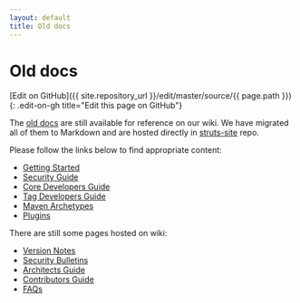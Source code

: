 ```yaml
---
layout: default
title: Old docs
---
```


# Old docs
[Edit on GitHub]({{ site.repository_url }}/edit/master/source/{{ page.path }}){: .edit-on-gh title="Edit this page on GitHub"}

The [old docs](https://cwiki.apache.org/confluence/display/WW/) are still available for reference on our wiki. We have migrated 
all of them to Markdown and are hosted directly in [struts-site](https://gitbox.apache.org/repos/asf?p=struts-site.git)
repo.

Please follow the links below to find appropriate content:
 
 - [Getting Started](../getting-started/)
 - [Security Guide](../security/)
 - [Core Developers Guide](../core-developers/)
 - [Tag Developers Guide](../tag-developers/)
 - [Maven Archetypes](../maven-archetypes/)
 - [Plugins](../plugins/)

There are still some pages hosted on wiki:

 - [Version Notes](https://cwiki.apache.org/confluence/display/WW/Migration+Guide)
 - [Security Bulletins](https://cwiki.apache.org/confluence/display/WW/Security+Bulletins)
 - [Architects Guide](https://cwiki.apache.org/confluence/display/WW/Architects+Guide)
 - [Contributors Guide](https://cwiki.apache.org/confluence/display/WW/Contributors+Guide)
 - [FAQs](https://cwiki.apache.org/confluence/display/WW/FAQs)
